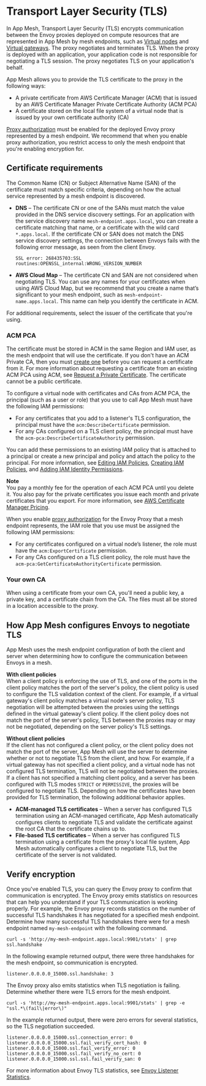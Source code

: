 # Transport Layer Security \(TLS\)<a name="tls"></a>

In App Mesh, Transport Layer Security \(TLS\) encrypts communication between the Envoy proxies deployed on compute resources that are represented in App Mesh by mesh endpoints, such as [Virtual nodes](virtual_nodes.md) and [Virtual gateways](virtual_gateways.md)\. The proxy negotiates and terminates TLS\. When the proxy is deployed with an application, your application code is not responsible for negotiating a TLS session\. The proxy negotiates TLS on your application's behalf\. 

App Mesh allows you to provide the TLS certificate to the proxy in the following ways:
+ A private certificate from AWS Certificate Manager \(ACM\) that is issued by an AWS Certificate Manager Private Certificate Authority \(ACM PCA\)
+ A certificate stored on the local file system of a virtual node that is issued by your own certificate authority \(CA\) 

[Proxy authorization](proxy-authorization.md) must be enabled for the deployed Envoy proxy represented by a mesh endpoint\. We recommend that when you enable proxy authorization, you restrict access to only the mesh endpoint that you're enabling encryption for\.

## Certificate requirements<a name="virtual-node-tls-prerequisites"></a>

The Common Name \(CN\) or Subject Alternative Name \(SAN\) of the certificate must match specific criteria, depending on how the actual service represented by a mesh endpoint is discovered\.
+ **DNS** – The certificate CN or one of the SANs must match the value provided in the DNS service discovery settings\. For an application with the service discovery name `mesh-endpoint.apps.local`, you can create a certificate matching that name, or a certificate with the wild card `*.apps.local`\. If the certificate CN or SAN does not match the DNS service discovery settings, the connection between Envoys fails with the following error message, as seen from the client Envoy\.

  ```
  SSL error: 268435703:SSL routines:OPENSSL_internal:WRONG_VERSION_NUMBER
  ```
+ **AWS Cloud Map** – The certificate CN and SAN are not considered when negotiating TLS\. You can use any names for your certificates when using AWS Cloud Map, but we recommend that you create a name that’s significant to your mesh endpoint, such as `mesh-endpoint-name.apps.local`\. This name can help you identify the certificate in ACM\.

For additional requirements, select the issuer of the certificate that you're using\.

### ACM PCA<a name="certificate-pca"></a>

The certificate must be stored in ACM in the same Region and IAM user, as the mesh endpoint that will use the certificate\. If you don't have an ACM Private CA, then you must [create one](https://docs.aws.amazon.com/acm-pca/latest/userguide/PcaCreateCa.html) before you can request a certificate from it\. For more information about requesting a certificate from an existing ACM PCA using ACM, see [Request a Private Certificate](https://docs.aws.amazon.com/acm/latest/userguide/gs-acm-request-private.html)\. The certificate cannot be a public certificate\.

To configure a virtual node with certificates and CAs from ACM PCA, the principal \(such as a user or role\) that you use to call App Mesh must have the following IAM permissions: 
+ For any certificates that you add to a listener's TLS configuration, the principal must have the `acm:DescribeCertificate` permission\.
+ For any CAs configured on a TLS client policy, the principal must have the `acm-pca:DescribeCertificateAuthority` permission\.

You can add these permissions to an existing IAM policy that is attached to a principal or create a new principal and policy and attach the policy to the principal\. For more information, see [Editing IAM Policies](https://docs.aws.amazon.com/IAM/latest/UserGuide/access_policies_manage-edit.html), [Creating IAM Policies](https://docs.aws.amazon.com/IAM/latest/UserGuide/access_policies_create-console.html), and [Adding IAM Identity Permissions](https://docs.aws.amazon.com/IAM/latest/UserGuide/access_policies_manage-attach-detach.html#add-policies-console)\.

**Note**  
You pay a monthly fee for the operation of each ACM PCA until you delete it\. You also pay for the private certificates you issue each month and private certificates that you export\. For more information, see [AWS Certificate Manager Pricing](http://aws.amazon.com/certificate-manager/pricing/)\.

When you enable [proxy authorization](proxy-authorization.md) for the Envoy Proxy that a mesh endpoint represents, the IAM role that you use must be assigned the following IAM permissions:
+ For any certificates configured on a virtual node’s listener, the role must have the `acm:ExportCertificate` permission\.
+ For any CAs configured on a TLS client policy, the role must have the `acm-pca:GetCertificateAuthorityCertificate` permission\.

### Your own CA<a name="certificate-file"></a>

When using a certificate from your own CA, you'll need a public key, a private key, and a certificate chain from the CA\. The files must all be stored in a location accessible to the proxy\.

## How App Mesh configures Envoys to negotiate TLS<a name="envoy-configuration-tls"></a>

App Mesh uses the mesh endpoint configuration of both the client and server when determining how to configure the communication between Envoys in a mesh\.

**With client policies**  
When a client policy is enforcing the use of TLS, and one of the ports in the client policy matches the port of the server's policy, the client policy is used to configure the TLS validation context of the client\. For example, if a virtual gateway's client policy matches a virtual node's server policy, TLS negotiation will be attempted between the proxies using the settings defined in the virtual gateway's client policy\. If the client policy does not match the port of the server's policy, TLS between the proxies may or may not be negotiated, depending on the server policy's TLS settings\. 

**Without client policies**  
If the client has not configured a client policy, or the client policy does not match the port of the server, App Mesh will use the server to determine whether or not to negotiate TLS from the client, and how\. For example, if a virtual gateway has not specified a client policy, and a virtual node has not configured TLS termination, TLS will not be negotiated between the proxies\. If a client has not specified a matching client policy, and a server has been configured with TLS modes `STRICT` or `PERMISSIVE`, the proxies will be configured to negotiate TLS\. Depending on how the certificates have been provided for TLS termination, the following additional behavior applies\.
+ **ACM\-managed TLS certificates** – When a server has configured TLS termination using an ACM\-managed certificate, App Mesh automatically configures clients to negotiate TLS and validate the certificate against the root CA that the certificate chains up to\.
+ **File\-based TLS certificates** – When a server has configured TLS termination using a certificate from the proxy's local file system, App Mesh automatically configures a client to negotiate TLS, but the certificate of the server is not validated\.

## Verify encryption<a name="verify-encryption"></a>

Once you've enabled TLS, you can query the Envoy proxy to confirm that communication is encrypted\. The Envoy proxy emits statistics on resources that can help you understand if your TLS communication is working properly\. For example, the Envoy proxy records statistics on the number of successful TLS handshakes it has negotiated for a specified mesh endpoint\. Determine how many successful TLS handshakes there were for a mesh endpoint named `my-mesh-endpoint` with the following command\.

```
curl -s 'http://my-mesh-endpoint.apps.local:9901/stats' | grep ssl.handshake
```

In the following example returned output, there were three handshakes for the mesh endpoint, so communication is encrypted\.

```
listener.0.0.0.0_15000.ssl.handshake: 3
```

The Envoy proxy also emits statistics when TLS negotiation is failing\. Determine whether there were TLS errors for the mesh endpoint\.

```
curl -s 'http://my-mesh-endpoint.apps.local:9901/stats' | grep -e "ssl.*\(fail\|error\)"
```

In the example returned output, there were zero errors for several statistics, so the TLS negotiation succeeded\.

```
listener.0.0.0.0_15000.ssl.connection_error: 0
listener.0.0.0.0_15000.ssl.fail_verify_cert_hash: 0
listener.0.0.0.0_15000.ssl.fail_verify_error: 0
listener.0.0.0.0_15000.ssl.fail_verify_no_cert: 0
listener.0.0.0.0_15000.ssl.ssl.fail_verify_san: 0
```

For more information about Envoy TLS statistics, see [Envoy Listener Statistics](https://www.envoyproxy.io/docs/envoy/latest/configuration/listeners/stats)\.
